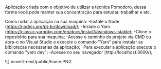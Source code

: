 Aplicação criada com o objetivo de utilizar a técnica Pomodoro, dessa forma você pode manter sua concentração para estudar, trabalhar e etc.

Como rodar a aplicação na sua maquina:
-Instale o Node (https://nodejs.org/pt-br/download/);
-Instale o Yarn (https://classic.yarnpkg.com/en/docs/install/#windows-stable);
-Clone o repositório para sua maquina;
-Acesse o caminho do projeto via CMD ou abra-o no Visual Studio e execute o comando "Yarn" para instalar as bibliotecas necessarias da aplicação;
-Para executar a aplicação execute o comando "yarn dev";
-Acesse no seu navegador (http://localhost:3000/);


![] moveit-next/public/home.PNG 
